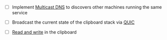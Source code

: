 - [ ] Implement [Multicast DNS](https://pkg.go.dev/github.com/hashicorp/mdns#section-readme)  to discovers other machines running the same service 

- [ ] Broadcast the current state of the clipboard stack via [QUIC](https://github.com/quic-go/quic-go)

- [ ] [Read and write](https://pkg.go.dev/golang.design/x/clipboard) in the clipboard 